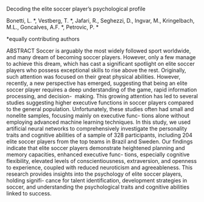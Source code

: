 Decoding the elite soccer player’s psychological profile

Bonetti, L. *, Vestberg, T. *, Jafari, R., Seghezzi, D., Ingvar, M., Kringelbach, M.L., Goncalves, A.F. *, Petrovic, P. *

*equally contributing authors

ABSTRACT
Soccer is arguably the most widely followed sport worldwide, and many dream of
becoming soccer players. However, only a few manage to achieve this dream, which has
cast a significant spotlight on elite soccer players who possess exceptional skills to rise
above the rest. Originally, such attention was focused on their great physical abilities.
However, recently, a new perspective has emerged, suggesting that being an elite soccer
player requires a deep understanding of the game, rapid information processing, and
decision-
­ making. This growing attention has led to several studies suggesting higher
executive functions in soccer players compared to the general population. Unfortunately,
these studies often had small and nonelite samples, focusing mainly on executive func-
tions alone without employing advanced machine learning techniques. In this study,
we used artificial neural networks to comprehensively investigate the personality traits
and cognitive abilities of a sample of 328 participants, including 204 elite soccer players
from the top teams in Brazil and Sweden. Our findings indicate that elite soccer players
demonstrate heightened planning and memory capacities, enhanced executive func-
tions, especially cognitive flexibility, elevated levels of conscientiousness, extraversion,
and openness to experience, coupled with reduced neuroticism and agreeableness. This
research provides insights into the psychology of elite soccer players, holding signifi-
cance for talent identification, development strategies in soccer, and understanding the
psychological traits and cognitive abilities linked to success.

